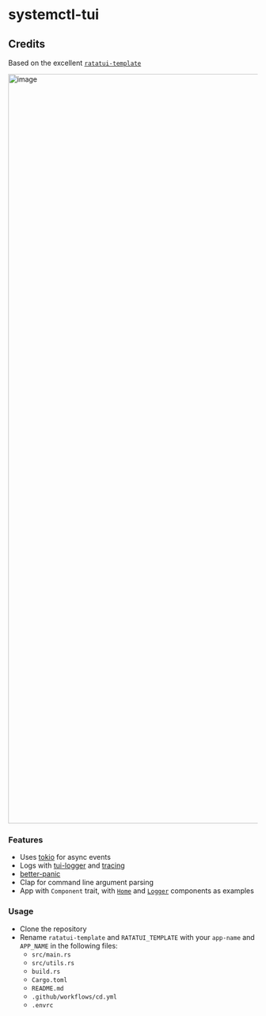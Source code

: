 # systemctl-tui

## Credits

Based on the excellent [`ratatui-template`](https://github.com/kdheepak/ratatui-template/)

<img width="1512" alt="image" src="https://github.com/kdheepak/ratatui-template/assets/1813121/61d9f3a4-14d7-4bb8-85be-771fd5da4c0f">

### Features

- Uses [tokio](https://tokio.rs/) for async events
- Logs with [tui-logger](https://github.com/gin66/tui-logger) and [tracing](https://github.com/tokio-rs/tracing)
- [better-panic](https://github.com/mitsuhiko/better-panic)
- Clap for command line argument parsing
- App with `Component` trait, with [`Home`](./src/components/home.rs) and [`Logger`](./src/components/logger.rs) components as examples

### Usage

- Clone the repository
- Rename `ratatui-template` and `RATATUI_TEMPLATE` with your `app-name` and `APP_NAME` in the following files:
  - `src/main.rs`
  - `src/utils.rs`
  - `build.rs`
  - `Cargo.toml`
  - `README.md`
  - `.github/workflows/cd.yml`
  - `.envrc`
